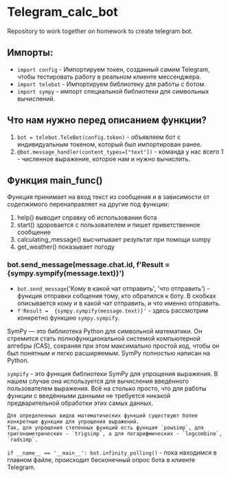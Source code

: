 # Telegram_calc_bot
Repository to work together on homework to create telegram bot.
## Импорты:
* `import config` - Импортируем токен, созданный самим Telegram, чтобы тестировать работу в реальном клиенте мессенджера.
* `import telebot` - Импортируем библиотеку для работы с ботом.
* `import sympy` - импорт специальной библиотеки для символьных вычислений.
## Что нам нужно перед описанием функции?
1. `bot = telebot.TeleBot(config.token)` - объявляем бот с индивидуальным токеном, который был импортирован ранее.
2. `@bot.message_handler(content_types=["text"])` - команда у нас всего 1 - численное выражение, которое нам и нужно вычислить.
## Функция main_func()
Функция принимает на вход текст из сообщения и в зависимости от содепжимого перенаправляет на другие под функции:
1. help() выводит справку об использовании бота
2. start() здоровается с пользователем и пишет приветственное сообщение
3. calculating_message() высчитывает результат при помощи sumpy
4. get_weather() показывает погоду
### bot.send_message(message.chat.id, f'Result =  {sympy.sympify(message.text)}')
* `bot.send_message`('Кому в какой чат отправить', 'что отправить') - функция отправки собщения тому, кто обратился к боту.
В скобках описывается кому и в какой чат отправить, и что именно отправить.
* `f'Result =  {sympy.sympify(message.text)}'` - здесь рассмотрим конкретно функцию `sympy.sympify`.

SymPy — это библиотека Python для символьной математики.
Он стремится стать полнофункциональной системой компьютерной алгебры (CAS), сохраняя при этом максимально простой код, чтобы он был понятным и легко расширяемым.
SymPy полностью написан на Python.

`sympify` - это функция библиотеки SymPy для упрощения выражения. В нашем случае она используется для вычисления введённого пользователем выражения.
Всё на столько просто, что для работы функции с введёнными данными не требуется никакой предварительной обработки этих самых данных.
```
Для определенных видов математических функций существуют более конкретные функции для упрощения выражений.
Так, для упрощения степенных функций есть функция `powsimp`, для тригонометрических - `trigsimp`, а для логарифмических - `logcombine`, `radsimp`.
```

`if __name__ == '__main__': bot.infinity_polling()` - пока находимся в главном файле, происходит бесконечный опрос бота в клиенте Telegram.
